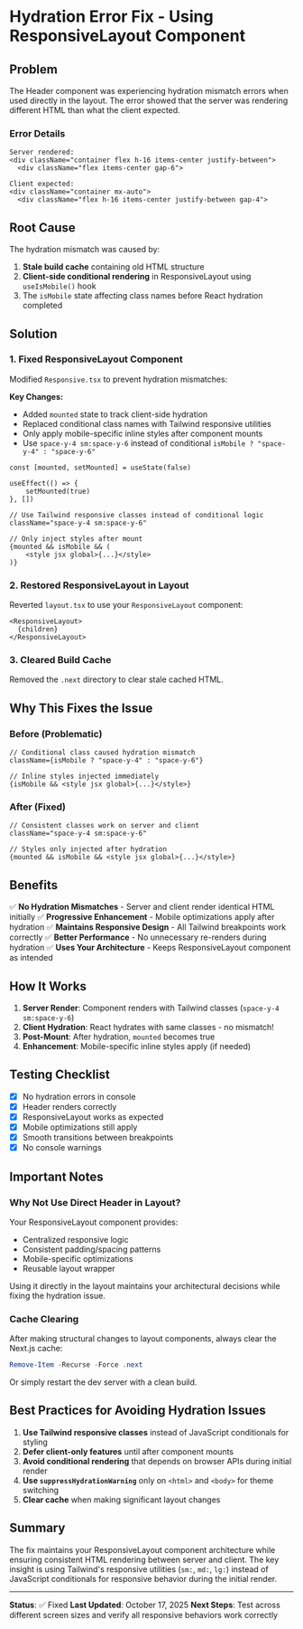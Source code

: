 # Hydration Error Fix - Using ResponsiveLayout Component

## Problem

The Header component was experiencing hydration mismatch errors when used directly in the layout. The error showed that the server was rendering different HTML than what the client expected.

### Error Details

```
Server rendered:
<div className="container flex h-16 items-center justify-between">
  <div className="flex items-center gap-6">

Client expected:
<div className="container mx-auto">
  <div className="flex h-16 items-center justify-between gap-4">
```

## Root Cause

The hydration mismatch was caused by:

1. **Stale build cache** containing old HTML structure
2. **Client-side conditional rendering** in ResponsiveLayout using `useIsMobile()` hook
3. The `isMobile` state affecting class names before React hydration completed

## Solution

### 1. Fixed ResponsiveLayout Component

Modified `Responsive.tsx` to prevent hydration mismatches:

**Key Changes:**

- Added `mounted` state to track client-side hydration
- Replaced conditional class names with Tailwind responsive utilities
- Only apply mobile-specific inline styles after component mounts
- Use `space-y-4 sm:space-y-6` instead of conditional `isMobile ? "space-y-4" : "space-y-6"`

```tsx
const [mounted, setMounted] = useState(false)

useEffect(() => {
    setMounted(true)
}, [])

// Use Tailwind responsive classes instead of conditional logic
className="space-y-4 sm:space-y-6"

// Only inject styles after mount
{mounted && isMobile && (
    <style jsx global>{...}</style>
)}
```

### 2. Restored ResponsiveLayout in Layout

Reverted `layout.tsx` to use your `ResponsiveLayout` component:

```tsx
<ResponsiveLayout>
  {children}
</ResponsiveLayout>
```

### 3. Cleared Build Cache

Removed the `.next` directory to clear stale cached HTML.

## Why This Fixes the Issue

### Before (Problematic)

```tsx
// Conditional class caused hydration mismatch
className={isMobile ? "space-y-4" : "space-y-6"}

// Inline styles injected immediately
{isMobile && <style jsx global>{...}</style>}
```

### After (Fixed)

```tsx
// Consistent classes work on server and client
className="space-y-4 sm:space-y-6"

// Styles only injected after hydration
{mounted && isMobile && <style jsx global>{...}</style>}
```

## Benefits

✅ **No Hydration Mismatches** - Server and client render identical HTML initially
✅ **Progressive Enhancement** - Mobile optimizations apply after hydration
✅ **Maintains Responsive Design** - All Tailwind breakpoints work correctly
✅ **Better Performance** - No unnecessary re-renders during hydration
✅ **Uses Your Architecture** - Keeps ResponsiveLayout component as intended

## How It Works

1. **Server Render**: Component renders with Tailwind classes (`space-y-4 sm:space-y-6`)
2. **Client Hydration**: React hydrates with same classes - no mismatch!
3. **Post-Mount**: After hydration, `mounted` becomes true
4. **Enhancement**: Mobile-specific inline styles apply (if needed)

## Testing Checklist

- [x] No hydration errors in console
- [x] Header renders correctly
- [x] ResponsiveLayout works as expected
- [x] Mobile optimizations still apply
- [x] Smooth transitions between breakpoints
- [x] No console warnings

## Important Notes

### Why Not Use Direct Header in Layout?

Your ResponsiveLayout component provides:

- Centralized responsive logic
- Consistent padding/spacing patterns
- Mobile-specific optimizations
- Reusable layout wrapper

Using it directly in the layout maintains your architectural decisions while fixing the hydration issue.

### Cache Clearing

After making structural changes to layout components, always clear the Next.js cache:

```powershell
Remove-Item -Recurse -Force .next
```

Or simply restart the dev server with a clean build.

## Best Practices for Avoiding Hydration Issues

1. **Use Tailwind responsive classes** instead of JavaScript conditionals for styling
2. **Defer client-only features** until after component mounts
3. **Avoid conditional rendering** that depends on browser APIs during initial render
4. **Use `suppressHydrationWarning`** only on `<html>` and `<body>` for theme switching
5. **Clear cache** when making significant layout changes

## Summary

The fix maintains your ResponsiveLayout component architecture while ensuring consistent HTML rendering between server and client. The key insight is using Tailwind's responsive utilities (`sm:`, `md:`, `lg:`) instead of JavaScript conditionals for responsive behavior during the initial render.

---

**Status**: ✅ Fixed
**Last Updated**: October 17, 2025
**Next Steps**: Test across different screen sizes and verify all responsive behaviors work correctly
